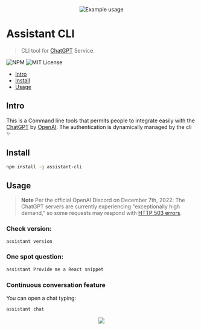 <p align="center">
  <img alt="Example usage" src="/media/demo.gif">
</p>

# Assistant CLI <!-- omit in toc -->

> CLI tool for [ChatGPT](https://openai.com/blog/chatgpt/) Service.

![NPM](https://img.shields.io/npm/v/assistant-cli.svg) ![MIT License](https://img.shields.io/badge/license-MIT-blue)

- [Intro](#intro)
- [Install](#install)
- [Usage](#usage)

## Intro

This is a Command line tools that permits people to integrate easily with the [ChatGPT](https://openai.com/blog/chatgpt) by [OpenAI](https://openai.com). The authentication is dynamically managed by the cli ✨

## Install

```bash
npm install -g assistant-cli
```

## Usage

> **Note**
> Per the official OpenAI Discord on December 7th, 2022: The ChatGPT servers are currently experiencing "exceptionally high demand," so some requests may respond with [HTTP 503 errors](https://developer.mozilla.org/en-US/docs/Web/HTTP/Status/503).

### Check version:
```bash
assistant version
```


### One spot question:
```bash
assistant Provide me a React snippet
```

### Continuous conversation feature

You can open a chat typing:
```bash
assistant chat
```
<p align="center">
  <img src="/media/assistant-chat.png" />
</p>

